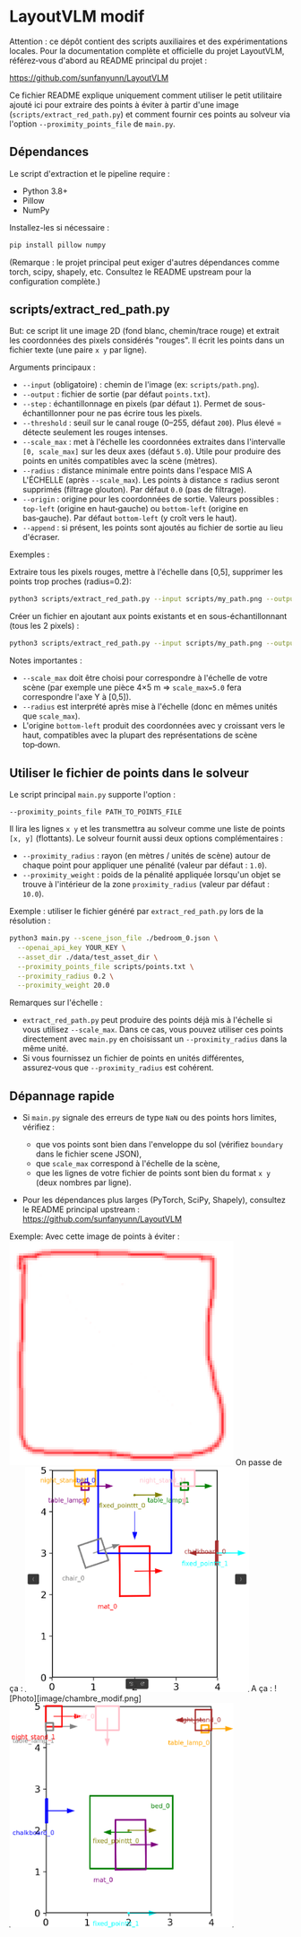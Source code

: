 # LayoutVLM modif

Attention : ce dépôt contient des scripts auxiliaires et des expérimentations locales. Pour la documentation complète et officielle du projet LayoutVLM, référez‑vous d'abord au README principal du projet :

https://github.com/sunfanyunn/LayoutVLM

Ce fichier README explique uniquement comment utiliser le petit utilitaire ajouté ici pour extraire des points à éviter à partir d'une image (`scripts/extract_red_path.py`) et comment fournir ces points au solveur via l'option `--proximity_points_file` de `main.py`.

## Dépendances

Le script d'extraction et le pipeline require :
- Python 3.8+
- Pillow
- NumPy

Installez-les si nécessaire :

```bash
pip install pillow numpy
```

(Remarque : le projet principal peut exiger d'autres dépendances comme torch, scipy, shapely, etc. Consultez le README upstream pour la configuration complète.)

## scripts/extract_red_path.py

But: ce script lit une image 2D (fond blanc, chemin/trace rouge) et extrait les coordonnées des pixels considérés "rouges". Il écrit les points dans un fichier texte (une paire `x y` par ligne).

Arguments principaux :
- `--input` (obligatoire) : chemin de l'image (ex: `scripts/path.png`).
- `--output` : fichier de sortie (par défaut `points.txt`).
- `--step` : échantillonnage en pixels (par défaut `1`). Permet de sous-échantillonner pour ne pas écrire tous les pixels.
- `--threshold` : seuil sur le canal rouge (0–255, défaut `200`). Plus élevé = détecte seulement les rouges intenses.
- `--scale_max` : met à l'échelle les coordonnées extraites dans l'intervalle `[0, scale_max]` sur les deux axes (défaut `5.0`). Utile pour produire des points en unités compatibles avec la scène (mètres).
- `--radius` : distance minimale entre points dans l'espace MIS A L'ÉCHELLE (après `--scale_max`). Les points à distance ≤ radius seront supprimés (filtrage glouton). Par défaut `0.0` (pas de filtrage).
- `--origin` : origine pour les coordonnées de sortie. Valeurs possibles : `top-left` (origine en haut‑gauche) ou `bottom-left` (origine en bas‑gauche). Par défaut `bottom-left` (y croît vers le haut).
- `--append` : si présent, les points sont ajoutés au fichier de sortie au lieu d'écraser.

Exemples :

Extraire tous les pixels rouges, mettre à l'échelle dans [0,5], supprimer les points trop proches (radius=0.2):

```bash
python3 scripts/extract_red_path.py --input scripts/my_path.png --output scripts/points.txt --step 1 --threshold 200 --scale_max 5.0 --radius 0.2 --origin bottom-left
```

Créer un fichier en ajoutant aux points existants et en sous-échantillonnant (tous les 2 pixels) :

```bash
python3 scripts/extract_red_path.py --input scripts/my_path.png --output scripts/points.txt --step 2 --append --scale_max 5.0
```

Notes importantes :
- `--scale_max` doit être choisi pour correspondre à l'échelle de votre scène (par exemple une pièce 4×5 m => `scale_max=5.0` fera correspondre l'axe Y à [0,5]).
- `--radius` est interprété après mise à l'échelle (donc en mêmes unités que `scale_max`).
- L'origine `bottom-left` produit des coordonnées avec y croissant vers le haut, compatibles avec la plupart des représentations de scène top‑down.

## Utiliser le fichier de points dans le solveur

Le script principal `main.py` supporte l'option :

```
--proximity_points_file PATH_TO_POINTS_FILE
```

Il lira les lignes `x y` et les transmettra au solveur comme une liste de points `[x, y]` (flottants). Le solveur fournit aussi deux options complémentaires :

- `--proximity_radius` : rayon (en mètres / unités de scène) autour de chaque point pour appliquer une pénalité (valeur par défaut : `1.0`).
- `--proximity_weight` : poids de la pénalité appliquée lorsqu'un objet se trouve à l'intérieur de la zone `proximity_radius` (valeur par défaut : `10.0`).

Exemple : utiliser le fichier généré par `extract_red_path.py` lors de la résolution :

```bash
python3 main.py --scene_json_file ./bedroom_0.json \
  --openai_api_key YOUR_KEY \
  --asset_dir ./data/test_asset_dir \
  --proximity_points_file scripts/points.txt \
  --proximity_radius 0.2 \
  --proximity_weight 20.0
```

Remarques sur l'échelle :
- `extract_red_path.py` peut produire des points déjà mis à l'échelle si vous utilisez `--scale_max`. Dans ce cas, vous pouvez utiliser ces points directement avec `main.py` en choisissant un `--proximity_radius` dans la même unité.
- Si vous fournissez un fichier de points en unités différentes, assurez‑vous que `--proximity_radius` est cohérent.

## Dépannage rapide

- Si `main.py` signale des erreurs de type `NaN` ou des points hors limites, vérifiez :
  - que vos points sont bien dans l'enveloppe du sol (vérifiez `boundary` dans le fichier scene JSON),
  - que `scale_max` correspond à l'échelle de la scène,
  - que les lignes de votre fichier de points sont bien du format `x y` (deux nombres par ligne).

- Pour les dépendances plus larges (PyTorch, SciPy, Shapely), consultez le README principal upstream : https://github.com/sunfanyunn/LayoutVLM


Exemple:
Avec cette image de points à éviter :
<img src="images/points_rouges.png" alt="Texte alternatif" width="400"/>
On passe de ça :
<img src="images/chambre_base.png" alt="Texte alternatif" width="400"/>
A ça :
![Photo][image/chambre_modif.png]
<img src="images/chambre_modif.png" alt="Texte alternatif" width="400"/>
